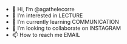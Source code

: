 - 👋 Hi, I’m @agathelecorre
- 👀 I’m interested in LECTURE
- 🌱 I’m currently learning COMMUNICATION 
- 💞️ I’m looking to collaborate on INSTAGRAM
- 📫 How to reach me EMAIL

<!---
agathelecorre/agathelecorre is a ✨ special ✨ repository because its `README.md` (this file) appears on your GitHub profile.
You can click the Preview link to take a look at your changes.
--->

